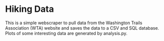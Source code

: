 # Hiking Data

This is a simple webscraper to pull data from the Washington Trails Association (WTA) website and saves the data to a CSV and SQL database. Plots of some interesting data are generated by analysis.py.

